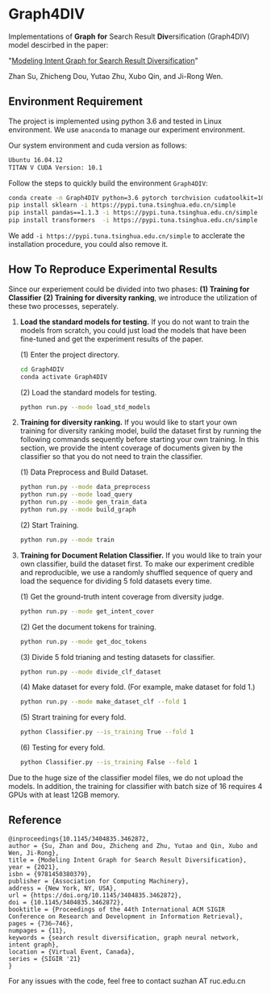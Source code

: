 # Graph4DIV

Implementations of **Graph** **for** Search Result **Div**ersification (Graph4DIV) model descirbed in the paper:

"[Modeling Intent Graph for Search Result Diversification](https://dl.acm.org/doi/pdf/10.1145/3404835.3462872)"

Zhan Su, Zhicheng Dou, Yutao Zhu, Xubo Qin, and Ji-Rong Wen.

## Environment Requirement

The project is implemented using python 3.6 and tested in Linux environment. We use ``anaconda`` to manage our experiment environment. 

Our system environment and cuda version as follows:

```bash
Ubuntu 16.04.12
TITAN V CUDA Version: 10.1
```

Follow the steps to quickly build the environment ``Graph4DIV``:

```bash
conda create -n Graph4DIV python=3.6 pytorch torchvision cudatoolkit=10.1 cudnn=7.6.5 -c pytorch
pip install sklearn -i https://pypi.tuna.tsinghua.edu.cn/simple
pip install pandas==1.1.3 -i https://pypi.tuna.tsinghua.edu.cn/simple
pip install transformers  -i https://pypi.tuna.tsinghua.edu.cn/simple
```

We add ``-i https://pypi.tuna.tsinghua.edu.cn/simple`` to acclerate the installation procedure, you could also remove it. 

## How To Reproduce Experimental Results

Since our experiement could be divided into two phases: **(1) Training for Classifier** **(2) Training for diversity ranking**, we introduce the utilization of these two processes, seperately.

1. **Load the standard models for testing.** If you do not want to train the models from scratch, you could just load the models that have been fine-tuned and get the experiment results of the paper.

   (1) Enter the project directory.

   ```bash
   cd Graph4DIV
   conda activate Graph4DIV
   ```

   (2) Load the standard models for testing.

   ```bash
   python run.py --mode load_std_models
   ```

2. **Training for diversity ranking.** If you would like to start your own training for diversity ranking model, build the dataset first by running the following commands sequently before starting your own training. In this section, we provide the intent coverage of documents given by the classifier so that you do not need to train the classifier.

   (1) Data Preprocess and Build Dataset.

   ```bash
   python run.py --mode data_preprocess
   python run.py --mode load_query
   python run.py --mode gen_train_data
   python run.py --mode build_graph
   ```

   (2) Start Training. 

   ```bash
   python run.py --mode train
   ```

3. **Training for Document Relation Classifier.** If you would like to train your own classifier, build the dataset first. To make our experiment credible and reproducible, we use a randomly shuffled sequence of query and load the sequence for dividing 5 fold datasets every time.

   (1) Get the ground-truth intent coverage from diversity judge. 

   ```bash
   python run.py --mode get_intent_cover
   ```

   (2) Get the document tokens for training.

   ```bash
   python run.py --mode get_doc_tokens
   ```

   (3) Divide 5 fold trianing and testing datasets for classifier.

   ```bash
   python run.py --mode divide_clf_dataset
   ```

   (4) Make dataset for every fold. (For example, make dataset for fold 1.)

   ```bash
   python run.py --mode make_dataset_clf --fold 1
   ```

   (5) Strart training for every fold.

   ```bash
   python Classifier.py --is_training True --fold 1
   ```

   (6) Testing for every fold.

   ```bash
   python Classifier.py --is_training False --fold 1
   ```

Due to the huge size of the classifier model files, we do not upload the models. In addition, the training for classifier with batch size of 16 requires 4 GPUs with at least 12GB memory.

## Reference

```
@inproceedings{10.1145/3404835.3462872,
author = {Su, Zhan and Dou, Zhicheng and Zhu, Yutao and Qin, Xubo and Wen, Ji-Rong},
title = {Modeling Intent Graph for Search Result Diversification},
year = {2021},
isbn = {9781450380379},
publisher = {Association for Computing Machinery},
address = {New York, NY, USA},
url = {https://doi.org/10.1145/3404835.3462872},
doi = {10.1145/3404835.3462872},
booktitle = {Proceedings of the 44th International ACM SIGIR Conference on Research and Development in Information Retrieval},
pages = {736–746},
numpages = {11},
keywords = {search result diversification, graph neural network, intent graph},
location = {Virtual Event, Canada},
series = {SIGIR '21}
}
```

For any issues with the code, feel free to contact suzhan AT ruc.edu.cn
